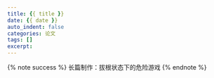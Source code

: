 ```yaml
---
title: {{ title }}
date: {{ date }}
auto_indent: false
categories: 论文
tags: []
excerpt:
---
```

{% note success %}
长篇制作：拔根状态下的危险游戏
{% endnote %}
